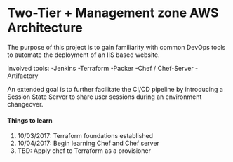 # Two-Tier + Management zone AWS Architecture

The purpose of this project is to gain familiarity with common DevOps tools to automate the deployment of an IIS based website.

Involved tools:
-Jenkins
-Terraform
-Packer
-Chef / Chef-Server
-Artifactory

An extended goal is to further facilitate the CI/CD pipeline by introducing a Session State Server to share user sessions during an environment changeover.

#### Things to learn

1. 10/03/2017: Terraform foundations established
2. 10/04/2017: Begin learning Chef and Chef server
3. TBD: Apply chef to Terraform as a provisioner
